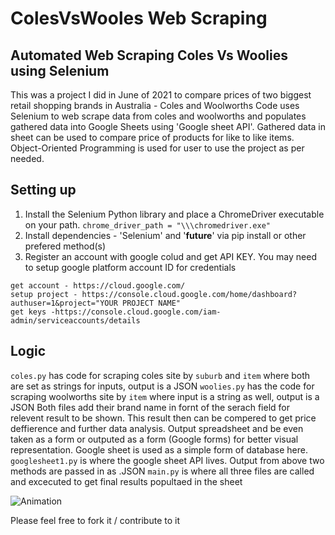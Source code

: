 # ColesVsWooles Web Scraping
## Automated Web Scraping Coles Vs Woolies using Selenium

This was a project I did in June of 2021 to compare prices of two biggest retail shopping brands in Australia - Coles and Woolworths
Code uses Selenium to web scrape data from coles and woolworths and populates gathered data into Google Sheets using 'Google sheet API'. Gathered data in sheet can be used to compare price of products for like to like items. 
Object-Oriented Programming is used for user to use the project as per needed.

## Setting up 
1. Install the Selenium Python library and place a ChromeDriver executable on your path. `chrome_driver_path = "\\\chromedriver.exe"`
2. Install dependencies - 'Selenium' and '__future__' via pip install or other prefered method(s)
3. Register an account with google colud and get API KEY. You may need to setup google platform account ID for credentials
```
get account - https://cloud.google.com/
setup project - https://console.cloud.google.com/home/dashboard?authuser=1&project="YOUR PROJECT NAME"
get keys -https://console.cloud.google.com/iam-admin/serviceaccounts/details
```
## Logic 
`coles.py` has code for scraping coles site by `suburb` and `item` where both are set as strings for inputs, output is a JSON
`woolies.py` has the code for scraping woolworths site by `item` where input is a string as well, output is a JSON
Both files add their brand name in fornt of the serach field for relevent result to be shown. This result then can be compered to get price deffierence and further data analysis. Output spreadsheet and be even taken as a form or outputed as a form (Google forms) for better visual representation.
Google sheet is used as a simple form of database here. `googlesheet1.py` is where the google sheet API lives. Output from above two methods are passed in as .JSON
`main.py` is where all three files are called and excecuted to get final results popultaed in the sheet

![Animation](https://user-images.githubusercontent.com/107020583/173196443-966c7a7f-501d-4a86-8680-373e85623d27.gif)


Please feel free to fork it / contribute to it
